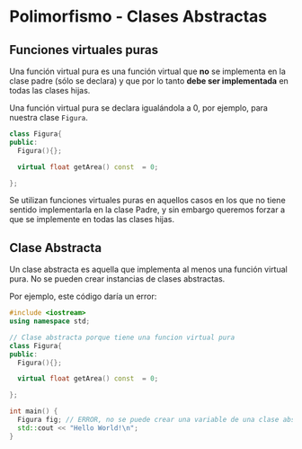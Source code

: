 # Polimorfismo - Clases Abstractas

## Funciones virtuales puras

Una función virtual pura es una función virtual que **no** se implementa en la clase padre (sólo se declara) y que por lo tanto **debe ser implementada** en todas las clases hijas.

Una función virtual pura se declara igualándola a 0, por ejemplo, para nuestra clase `Figura`.

```cpp
class Figura{
public:  
  Figura(){};

  virtual float getArea() const  = 0;

};
```

Se utilizan funciones virtuales puras en aquellos casos en los que no tiene sentido implementarla en la clase Padre, y sin embargo queremos forzar a que se implemente en todas las clases hijas.

## Clase Abstracta

Un clase abstracta es aquella que implementa al menos una función virtual pura. No se pueden crear instancias de clases abstractas.

Por ejemplo, este código daría un error:

```cpp
#include <iostream>
using namespace std;

// Clase abstracta porque tiene una funcion virtual pura
class Figura{
public:  
  Figura(){};

  virtual float getArea() const  = 0;

};

int main() {
  Figura fig; // ERROR, no se puede crear una variable de una clase abstracta 
  std::cout << "Hello World!\n";
}
```
